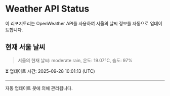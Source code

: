 
# Weather API Status

이 리포지토리는 OpenWeather API를 사용하여 서울의 날씨 정보를 자동으로 업데이트합니다.

## 현재 서울 날씨
> 서울의 현재 날씨: moderate rain, 온도: 19.07°C, 습도: 97%

⏳ 업데이트 시간: 2025-09-28 10:01:13 (UTC)

---
자동 업데이트 봇에 의해 관리됩니다.

